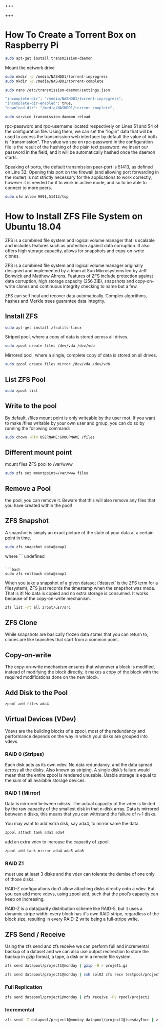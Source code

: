 
+++

+++
# How To Create a Torrent Box on Raspberry Pi

```bash 
sudo apt-get install transmission-daemon
```

Mount the network drive

```bash 
sudo mkdir -p /media/NASHDD1/torrent-inprogress
sudo mkdir -p /media/NASHDD1/torrent-complete
```

```bash 
sudo nano /etc/transmission-daemon/settings.json
```

```bash 
"incomplete-dir": "/media/NASHDD1/torrent-inprogress",
"incomplete-dir-enabled": true,
"download-dir": "/media/NASHDD1/torrent_complete",
```

```bash 
sudo service transmission-daemon reload
```

rpc-password and rpc-username located respectively on Lines 51 and 54 of the configuration file. Using them, we can set the "login" data that will be used to access the transmission web interface: by default the value of both is "transmission". The value we see on rpc-password in the configuration file is the result of the hashing of the plain text password: we insert our password in the field, and it will be automatically hashed once the daemon starts.

Speaking of ports, the default transmission peer-port is 51413, as defined on Line 32. Opening this port on the firewall (and allowing port forwarding in the router) is not strictly necessary for the applications to work correctly, however it is needed for it to work in active mode, and so to be able to connect to more peers.

```bash 
sudo ufw allow 9091,51413/tcp
```

# How to Install ZFS File System on Ubuntu 18.04

ZFS is a combined file system and logical volume manager that is scalable and includes features such as protection against data corruption. It also offers high storage capacity, allows for snapshots and copy-on-write clones.

ZFS is a combined file system and logical volume manager originally designed and implemented by a team at Sun Microsystems led by Jeff Bonwick and Matthew Ahrens. Features of ZFS include protection against data corruption, high storage capacity (256 ZiB), snapshots and copy-on-write clones and continuous integrity checking to name but a few.

ZFS can self heal and recover data automatically. Complex algorithms, hashes and Merkle trees guarantee data integrity.

## Install ZFS

```bash 
sudo apt-get install zfsutils-linux
```

Striped pool, where a copy of data is stored across all drives.

```bash 
sudo zpool create files /dev/vda /dev/vdb
```

Mirrored pool, where a single, complete copy of data is stored on all drives.

```bash 
sudo zpool create files mirror /dev/vda /dev/vdb
```

## List ZFS Pool

```bash 
sudo zpool list
```

## Write to the pool

By default, /files mount point is only writeable by the user root. If you want to make /files writable by your own user and group, you can do so by running the following command:

```bash 
sudo chown -Rfv USERNAME:GROUPNAME /files
```

## Different mount point

mount files ZFS pool to /var/www

```bash 
sudo zfs set mountpoint=/var/www files
```

## Remove a Pool

the pool, you can remove it. Beware that this will also remove any files that you have created within the pool!

## ZFS Snapshot

A snapshot is simply an exact picture of the state of your data at a certain point in time.

```bash 
sudo zfs snapshot data@snap1
```

where ```
undefined
``` is the name of the pool

```bash 
sudo zfs rollback data@snap1
```

When you take a snapshot of a given dataset (‘dataset’ is the ZFS term for a filesystem), ZFS just records the timestamp when the snapshot was made. That is it! No data is copied and no extra storage is consumed. It works because of the copy-on-write mechanism.

```bash 
zfs list -rt all zroot/usr/src
```

## ZFS Clone

While snapshots are basically frozen data states that you can return to, clones are like branches that start from a common point.

## Copy-on-write

The copy-on-write mechanism ensures that whenever a block is modified, instead of modifying the block directly, it makes a copy of the block with the required modifications done on the new block.

## Add Disk to the Pool

```bash 
zpool add files ada4
```

## Virtual Devices (VDev)

Vdevs are the building blocks of a zpool, most of the redundancy and performance depends on the way in which your disks are grouped into vdevs.

### RAID 0 (Stripes)

Each disk acts as its own vdev. No data redundancy, and the data spread across all the disks. Also known as striping. A single disk’s failure would mean that the entire zpool is rendered unusable. Usable storage is equal to the sum of all available storage devices.

### RAID 1 (Mirror)

Data is mirrored between ndisks. The actual capacity of the vdev is limited by the raw capacity of the smallest disk in that n-disk array. Data is mirrored between n disks, this means that you can withstand the failure of n-1 disks.

You may want to add extra disk, say ada4, to mirror same the data.

```bash 
zpool attach tank ada1 ada4
```

add an extra vdev to increase the capacity of zpool.

```bash 
zpool add tank mirror ada4 ada5 ada6
```

### RAID Z1

must use at least 3 disks and the vdev can tolerate the demise of one only of those disks.

RAID-Z configurations don’t allow attaching disks directly onto a vdev. But you can add more vdevs, using zpool add, such that the pool’s capacity can keep on increasing.

RAID-Z is a data/parity distribution scheme like RAID-5, but it uses a dynamic stripe width: every block has it's own RAID stripe, regardless of the block size, resulting in every RAID-Z write being a full-stripe write.

## ZFS Send / Receive

Using the zfs send and zfs receive we can perform full and incremental backup of a dataset and we can also use output redirection to store the backup in gzip format, a tape, a disk or in a remote file system.

```bash 
zfs send datapool/project1@monday | gzip -9 > projet1.gz
```

```bash 
zfs send datapool/project1@monday | ssh sol02 zfs recv testpool/project1
```

### Full Replication

```bash 
zfs send datapool/project1@monday | zfs receive -Fv rpool/project1

```

### Incremental

```bash 
zfs send -I datapool/project1@monday datapool/project1@tuesdayIncr | zfs receive -Fv rpool/project1
```

